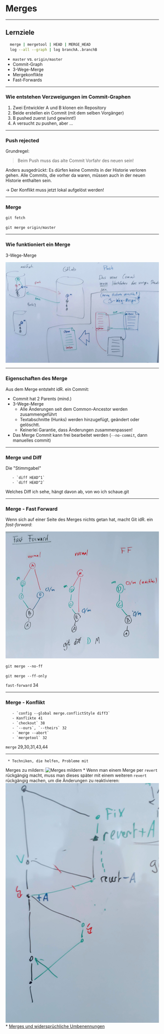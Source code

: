 # Merges

_________________________________________


## Lernziele

```bash
  merge | mergetool | HEAD | MERGE_HEAD
  log --all --graph | log branchA..branchB
```

 * `master` vs. `origin/master`
 * Commit-Graph
 * 3-Wege-Merge
 * Mergekonflikte
 * Fast-Forwards

_________________________________________

### Wie entstehen Verzweigungen im Commit-Graphen

 1. Zwei Entwickler A und B klonen ein Repository
 1. Beide erstellen ein Commit
    (mit dem selben Vorgänger)
 1. B pushed zuerst (und gewinnt!)
 1. A versucht zu pushen, aber ...


_________________________________________

### Push rejected

Grundregel:

> Beim Push muss das alte Commit Vorfahr des neuen sein!

Anders ausgedrückt: Es dürfen keine Commits in der Historie verloren gehen. Alle Commits, die vorher da waren, müssen auch in der neuen Historie enthalten sein.

-> Der Konflikt muss jetzt lokal aufgelöst werden!

_________________________________________

### Merge

    git fetch

    git merge origin/master

_________________________________________

### Wie funktioniert ein Merge

3-Wege-Merge

![Push, Pull and Merge Conflicts](push-pull-merge.jpg)

_________________________________________

### Eigenschaften des Merge

Aus dem Merge entsteht idR. ein Commit:

 * Commit hat 2 Parents (mind.)
 * 3-Wege-Merge
   * Alle Änderungen seit dem Common-Ancestor werden zusammengeführt
   * Textabschnitte (Hunks) werden hinzugefügt, geändert oder gelöschtt.
   * Keinerlei Garantie, dass Änderungen zusammenpassen!
 * Das Merge Commit kann frei bearbeitet werden (`--no-commit`, dann manuelles commit)


_________________________________________

### Merge und Diff

Die "Stimmgabel"

       - `diff HEAD^1`
       - `diff HEAD^2`

Welches Diff ich sehe, hängt davon ab, von wo ich schaue.git

_________________________________________

### Merge - Fast Forward


Wenn sich auf einer Seite des Merges nichts getan hat, macht Git idR. ein *fast-forward*:

![Fast-Forward](fast-forward.jpg)

    git merge --no-ff

    git merge --ff-only

 `fast-forward` 34


_________________________________________

### Merge - Konflikt

       - `config --global merge.conflictStyle diff3`
       - Konflikte 41
       - `checkout` 38
       - `--ours`, `--theirs` 32
       - `merge --abort`
       - `mergetool` 32

`merge` 29,30,31,43,44

_________________________________________

     * Techniken, die helfen, Probleme mit
Merges zu mildern:
       ![Merges mildern](abb/merges-mildern.jpg)
     * Wenn man einem Merge per `revert` rückgängig macht,
       muss man dieses später mit einem weiteren `revert` rückgängig machen,
       um die Änderungen zu reaktivieren:
       ![Reverting Merges](abb/reverting-merges.jpg)
     * [Merges und  widersprüchliche Umbenennungen](renames-und-merges.md)






